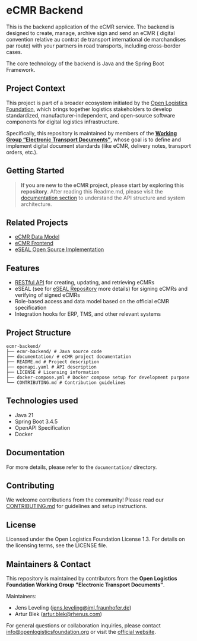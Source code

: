 # eCMR Backend

This is the backend application of the eCMR service. The backend is designed to create, manage, archive sign and send an
eCMR ( digital convention relative au contrat de transport international de marchandises par route) with your partners
in road transports, including cross-border cases.

The core technology of the backend is Java and the Spring Boot Framework.

## Project Context

This project is part of a broader ecosystem initiated by the [Open Logistics Foundation](https://openlogisticsfoundation.org/), which brings together logistics stakeholders to develop standardized, manufacturer-independent, and open-source software components for digital logistics infrastructure.

Specifically, this repository is maintained by members of the **[Working Group “Electronic Transport Documents”](https://openlogisticsfoundation.org/en/working-groups/electronic-transport-documents/)**,
whose goal is to define and implement digital document standards (like eCMR, delivery notes, transport orders, etc.).

## Getting Started

> **If you are new to the eCMR project, please start by exploring this
> repository**. After reading this Readme.md, please visit the
> [documentation section](https://gitlab.com/openlogistics/ecmr-backend/-/tree/main/docs) to understand the API structure and system architecture.


## Related Projects
- [eCMR Data Model](https://git.openlogisticsfoundation.org/wg-electronictransportdocuments/ecmr/ecmr-model)
- [eCMR Frontend](https://git.openlogisticsfoundation.org/wg-electronictransportdocuments/ecmr/ecmr-frontend)
- [eSEAL Open Source Implementation](https://git.openlogisticsfoundation.org/wg-electronictransportdocuments/ecmr/eseal)


## Features

- [RESTful API](openapi.yaml) for creating, updating, and retrieving eCMRs
- eSEAL (see for [eSEAL Repository](https://git.openlogisticsfoundation.org/wg-electronictransportdocuments/ecmr/eseal) more details) for signing eCMRs and verifying of signed eCMRs
- Role-based access and data model based on the official eCMR specification
- Integration hooks for ERP, TMS, and other relevant systems

## Project Structure

    ecmr-backend/
    ├── ecmr-backend/ # Java source code
    ├── documentation/ # eCMR project documentation
    ├── README.md # Project description
    ├── openapi.yaml # API description
    ├── LICENSE # Licensing information
    ├── docker-compose.yml # Docker compose setup for development purpose
    └── CONTRIBUTING.md # Contribution guidelines

## Technologies used

- Java 21
- Spring Boot 3.4.5
- OpenAPI Specification
- Docker

## Documentation

For more details, please refer to the `documentation/` directory.

## Contributing

We welcome contributions from the community! Please read our [CONTRIBUTING.md](./CONTRIBUTING.md) for guidelines and setup instructions.

## License
Licensed under the Open Logistics Foundation License 1.3.
For details on the licensing terms, see the LICENSE file.

## Maintainers & Contact
This repository is maintained by contributors from the **Open Logistics Foundation Working Group "Electronic Transport Documents"**.

Maintainers:
- Jens Leveling (jens.leveling@iml.fraunhofer.de)
- Artur Blek (artur.blek@rhenus.com)

For general questions or collaboration inquiries, please contact info@openlogisticsfoundation.org or visit the [official website](https://openlogisticsfoundation.org/en/contact/).

